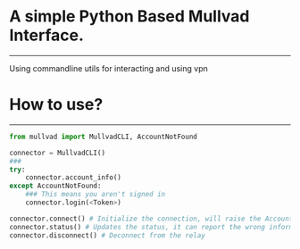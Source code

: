 # A simple Python Based Mullvad Interface. 
------------------
Using commandline utils for interacting and using vpn

# How to use?
------------------
```py
from mullvad import MullvadCLI, AccountNotFound

connector = MullvadCLI()
###
try:
    connector.account_info()
except AccountNotFound:
    ### This means you aren't signed in
    connector.login(<Token>)

connector.connect() # Initialize the connection, will raise the AccountNotFound if you are not logged in.
connector.status() # Updates the status, it can report the wrong information if you call to soon after disconnecting/connecting
connector.disconnect() # Deconnect from the relay
```